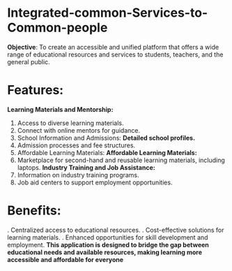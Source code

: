 # Integrated-common-Services-to-Common-people
**Objective**: To create an accessible and unified platform that offers a wide range of educational resources and services to students, teachers, and the general public.
# Features:
**Learning Materials and Mentorship:**
1. Access to diverse learning materials.
2. Connect with online mentors for guidance.
3. School Information and Admissions:
**Detailed school profiles.**
1. Admission processes and fee structures.
2. Affordable Learning Materials:
**Affordable Learning Materials:**
1. Marketplace for second-hand and reusable learning materials, including laptops.
**Industry Training and Job Assistance:**
1. Information on industry training programs.
2. Job aid centers to support employment opportunities.
# Benefits:
. Centralized access to educational resources.
. Cost-effective solutions for learning materials.
. Enhanced opportunities for skill development and employment.
**This application is designed to bridge the gap between educational needs and available resources, making learning more accessible and affordable for everyone**
